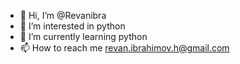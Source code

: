 - 👋 Hi, I’m @Revanibra
- 👀 I’m interested in python
- 🌱 I’m currently learning python
- 📫 How to reach me revan.ibrahimov.h@gmail.com

<!---
Revanibra/Revanibra is a ✨ special ✨ repository because its `README.md` (this file) appears on your GitHub profile.
You can click the Preview link to take a look at your changes.
--->
